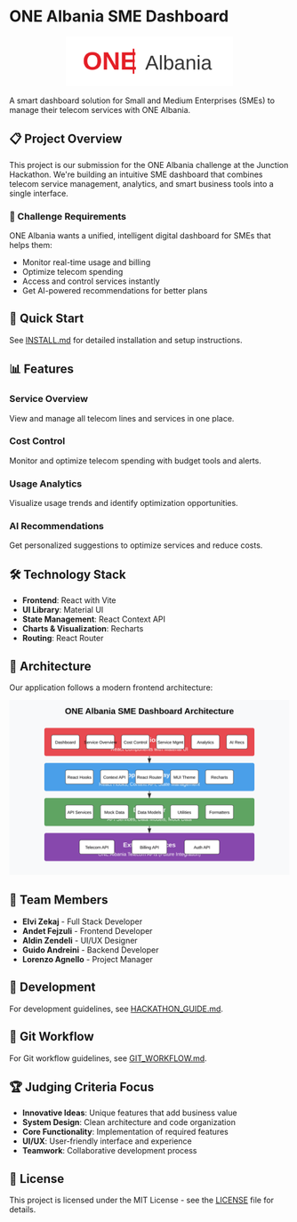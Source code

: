 # ONE Albania SME Dashboard

<p align="center">
  <img src="public/one-albania-logo.svg" alt="ONE Albania Logo" width="300">
</p>

A smart dashboard solution for Small and Medium Enterprises (SMEs) to manage their telecom services with ONE Albania.

## 📋 Project Overview

This project is our submission for the ONE Albania challenge at the Junction Hackathon. We're building an intuitive SME dashboard that combines telecom service management, analytics, and smart business tools into a single interface.

### 🎯 Challenge Requirements

ONE Albania wants a unified, intelligent digital dashboard for SMEs that helps them:
- Monitor real-time usage and billing
- Optimize telecom spending
- Access and control services instantly
- Get AI-powered recommendations for better plans

## 🚀 Quick Start

See [INSTALL.md](INSTALL.md) for detailed installation and setup instructions.

## 📊 Features

### Service Overview
View and manage all telecom lines and services in one place.

### Cost Control
Monitor and optimize telecom spending with budget tools and alerts.

### Usage Analytics
Visualize usage trends and identify optimization opportunities.

### AI Recommendations
Get personalized suggestions to optimize services and reduce costs.

## 🛠️ Technology Stack

- **Frontend**: React with Vite
- **UI Library**: Material UI
- **State Management**: React Context API
- **Charts & Visualization**: Recharts
- **Routing**: React Router

## 🧠 Architecture

Our application follows a modern frontend architecture:

![Architecture Diagram](public/architecture-diagram.svg)

## 👥 Team Members

- **Elvi Zekaj** - Full Stack Developer
- **Andet Fejzuli** - Frontend Developer
- **Aldin Zendeli** - UI/UX Designer
- **Guido Andreini** - Backend Developer
- **Lorenzo Agnello** - Project Manager

## 📝 Development

For development guidelines, see [HACKATHON_GUIDE.md](HACKATHON_GUIDE.md).

## 🔄 Git Workflow

For Git workflow guidelines, see [GIT_WORKFLOW.md](GIT_WORKFLOW.md).

## 🏆 Judging Criteria Focus

- **Innovative Ideas**: Unique features that add business value
- **System Design**: Clean architecture and code organization
- **Core Functionality**: Implementation of required features
- **UI/UX**: User-friendly interface and experience
- **Teamwork**: Collaborative development process

## 📄 License

This project is licensed under the MIT License - see the [LICENSE](LICENSE) file for details.

